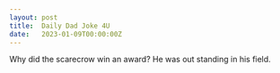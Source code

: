 ```yaml
---
layout: post
title:  Daily Dad Joke 4U
date:   2023-01-09T00:00:00Z
---
```

Why did the scarecrow win an award? He was out standing in his field.
